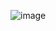 
![image](https://user-images.githubusercontent.com/94245015/144033489-b0d1b180-5273-4bca-8828-fed46b83cd5b.png)
